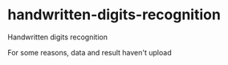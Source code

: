 # handwritten-digits-recognition
Handwritten digits recognition

For some reasons, data and result haven't upload
